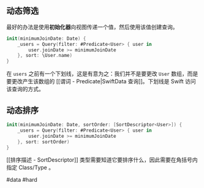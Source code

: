## 动态筛选

最好的办法是使用**初始化器**向视图传递一个值，然后使用该值创建查询。

```swift
init(minimumJoinDate: Date) {
    _users = Query(filter: #Predicate<User> { user in
        user.joinDate >= minimumJoinDate
    }, sort: \User.name)
}
```

在 `users` 之前有一个下划线，这是有意为之：我们并不是要更改 `User` 数组，而是要更改产生该数组的 [[谓词 - Predicate|SwiftData 查询]]。下划线是 Swift 访问该查询的方式。

## 动态排序

```swift
init(minimumJoinDate: Date, sortOrder: [SortDescriptor<User>]) {
    _users = Query(filter: #Predicate<User> { user in
        user.joinDate >= minimumJoinDate
    }, sort: sortOrder)
}
```

[[排序描述 - SortDescriptor]] 类型需要知道它要排序什么，因此需要在角括号内指定 Class/Type 。

#data #hard 